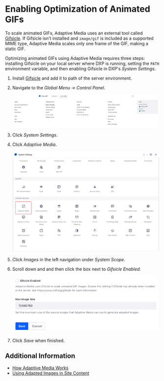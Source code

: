 # Enabling Optimization of Animated GIFs

To scale animated GIFs, Adaptive Media uses an external tool called [Gifsicle](https://www.lcdf.org/gifsicle/). If Gifsicle isn't installed and `image/gif` is included as a supported MIME type, Adaptive Media scales only one frame of the GIF, making a static GIF.

Optimizing animated GIFs using Adaptive Media requires three steps: installing Gifsicle on your local server where DXP is running, setting the `PATH` environment variable, and then enabling Gifsicle in DXP's _System Settings_.

1. Install [Gifsicle](https://www.lcdf.org/gifsicle/) and add it to path of the server environment.

1. Navigate to the _Global Menu_ &rarr; _Control Panel_.

    ![Navigate to the Control Panel.](./enabling-optimization-of-animated-gifs/images/01.png)

1. Click _System Settings_.
1. Click _Adaptive Media_.

    ![Access the Adaptive Media system settings.](./enabling-optimization-of-animated-gifs/images/02.png)

1. Click _Images_ in the left navigation under _System Scope_.
1. Scroll down and and then click the box next to _Gifsicle Enabled_.

    ![Enable Gifsicle.](./enabling-optimization-of-animated-gifs/images/03.png)

1. Click _Save_ when finished.

## Additional Information

-   [How Adaptive Media Works](../publishing-and-sharing/serving-device-and-screen-optimized-media/how-adaptive-media-works.md)
-   [Using Adapted Images in Site Content](../publishing-and-sharing/serving-device-and-screen-optimized-media/using-adapted-images-in-site-content.md)
